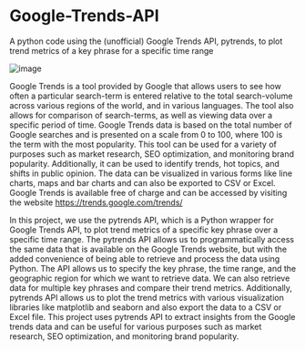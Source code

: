 # Google-Trends-API
A python code using  the (unofficial) Google Trends API, pytrends, to plot trend metrics of a key phrase for a specific time range

![image](https://user-images.githubusercontent.com/15322711/213744803-e5971ba5-6cba-4d11-8611-c4cf4926bd12.png)

Google Trends is a tool provided by Google that allows users to see how often a particular search-term is entered relative to the total search-volume across various regions of the world, and in various languages. The tool also allows for comparison of search-terms, as well as viewing data over a specific period of time. Google Trends data is based on the total number of Google searches and is presented on a scale from 0 to 100, where 100 is the term with the most popularity. This tool can be used for a variety of purposes such as market research, SEO optimization, and monitoring brand popularity. Additionally, it can be used to identify trends, hot topics, and shifts in public opinion. The data can be visualized in various forms like line charts, maps and bar charts and can also be exported to CSV or Excel. Google Trends is available free of charge and can be accessed by visiting the website https://trends.google.com/trends/

In this project, we use the pytrends API, which is a Python wrapper for Google Trends API, to plot trend metrics of a specific key phrase over a specific time range. The pytrends API allows us to programmatically access the same data that is available on the Google Trends website, but with the added convenience of being able to retrieve and process the data using Python. The API allows us to specify the key phrase, the time range, and the geographic region for which we want to retrieve data. We can also retrieve data for multiple key phrases and compare their trend metrics. Additionally, pytrends API allows us to plot the trend metrics with various visualization libraries like matplotlib and seaborn and also export the data to a CSV or Excel file. This project uses pytrends API to extract insights from the Google trends data and can be useful for various purposes such as market research, SEO optimization, and monitoring brand popularity.
